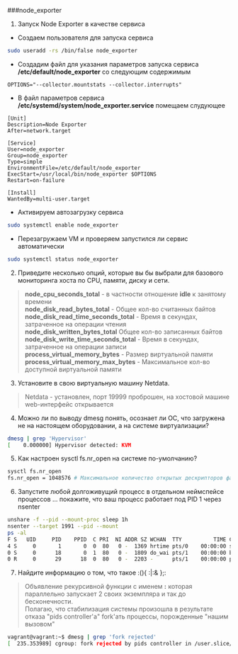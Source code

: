 ###node_exporter
1. Запуск Node Exporter в качестве сервиса 
* Создаем пользователя для запуска сервиса
```bash
sudo useradd -rs /bin/false node_exporter
```
* Создадим файл для указания параметров запуска сервиса **/etc/default/node_exporter** со следующим содержимым
```editorconfig
OPTIONS="--collector.mountstats --collector.interrupts"
```
* В файл параметров сервиса **/etc/systemd/system/node_exporter.service** помещаем слудующее
```editorconfig
[Unit]
Description=Node Exporter
After=network.target

[Service]
User=node_exporter
Group=node_exporter
Type=simple
EnvironmentFile=/etc/default/node_exporter
ExecStart=/usr/local/bin/node_exporter $OPTIONS
Restart=on-failure

[Install]
WantedBy=multi-user.target
```
* Активируем автозагрузку сервиса
```bash
sudo systemctl enable node_exporter
```
* Перезагружаем VM и проверяем запустился ли сервис автоматически
```bash
sudo systemctl status node_exporter
```
2. Приведите несколько опций, которые вы бы выбрали для базового мониторинга хоста по CPU, памяти, диску и сети.
>**node_cpu_seconds_total** - в частности отношение **idle** к занятому времени  
>**node_disk_read_bytes_total** - Общее кол-во считанных байтов  
>**node_disk_read_time_seconds_total** - Время в секундах, затраченное на операции чтения  
>**node_disk_written_bytes_total** Общее кол-во записанных байтов  
>**node_disk_write_time_seconds_total** - Время в секундах, затраченное на операции записи  
>**process_virtual_memory_bytes** - Размер виртуальной памяти  
>**process_virtual_memory_max_bytes** - Максимальное кол-во доступной виртуальной памяти  
3. Установите в свою виртуальную машину Netdata. 
>Netdata - установлен, порт 19999 проброшен, на хостовой машине web-интерфейс открывается
4. Можно ли по выводу dmesg понять, осознает ли ОС, что загружена не на настоящем оборудовании, а на системе виртуализации?
```bash
dmesg | grep 'Hypervisor'
[    0.000000] Hypervisor detected: KVM
```
5. Как настроен sysctl fs.nr_open на системе по-умолчанию?
```bash
sysctl fs.nr_open
fs.nr_open = 1048576 # Максимальное количество открытых дескрипторов файловой системы в рамках процесса
```
6. Запустите любой долгоживущий процесс в отдельном неймспейсе процессов ... покажите, что ваш процесс работает под PID 1 через nsenter
```bash
unshare -f --pid --mount-proc sleep 1h
nsenter --target 1991 --pid --mount
ps -al
F S   UID     PID    PPID  C PRI  NI ADDR SZ WCHAN  TTY          TIME CMD
4 S     0       1       0  0  80   0 -  1369 hrtime pts/0    00:00:00 sleep
0 S     0      18       0  1  80   0 -  1809 do_wai pts/1    00:00:00 bash
0 R     0      29      18  0  80   0 -  2203 -      pts/1    00:00:00 ps
```
7. Найдите информацию о том, что такое :(){ :|:& };:
>Объявление рекурсивной функции с именем **:** которая параллельно запускает 2 своих экземпляра и так до бесконечности.  
> Полагаю, что стабилизация системы произошла в результате отказа "pids controller'а" fork'ать процессы, порожденные "нашим вызовом"
```bash
vagrant@vagrant:~$ dmesg | grep 'fork rejected'
[  235.353989] cgroup: fork rejected by pids controller in /user.slice/user-1000.slice/session-4.scope
```
